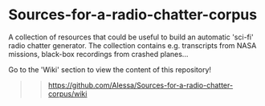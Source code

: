# Sources-for-a-radio-chatter-corpus
A collection of resources that could be useful to build an automatic 'sci-fi' radio chatter generator. The collection contains e.g. transcripts from NASA missions, black-box recordings from crashed planes...

Go to the 'Wiki' section to view the content of this repository!
>> https://github.com/AIessa/Sources-for-a-radio-chatter-corpus/wiki
